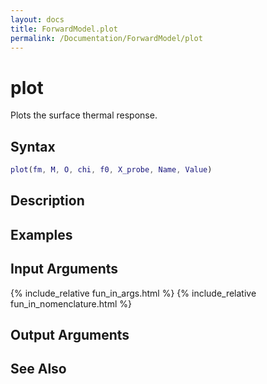 ```yaml
---
layout: docs
title: ForwardModel.plot
permalink: /Documentation/ForwardModel/plot
---
```


# plot
Plots the surface thermal response.

## Syntax

```matlab
plot(fm, M, O, chi, f0, X_probe, Name, Value)
```

## Description

## Examples

## Input Arguments
{% include_relative fun_in_args.html %}
{% include_relative fun_in_nomenclature.html %}
## Output Arguments

## See Also








